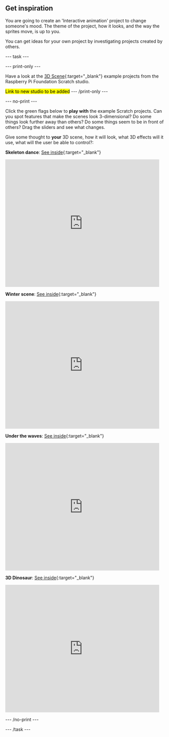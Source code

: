 ## Get inspiration

You are going to create an 'Interactive animation' project to change someone's mood. The theme of the project, how it looks, and the way the sprites move, is up to you. 

You can get ideas for your own project by investigating projects created by others.

--- task ---

--- print-only ---

Have a look at the [3D Scene](https://scratch.mit.edu/studios/27756161){:target="_blank"} example projects from the Raspberry Pi Foundation Scratch studio.

<mark>Link to new studio to be added</mark>
--- /print-only ---

--- no-print ---

Click the green flags below to **play with** the example Scratch projects. Can you spot features that make the scenes look 3-dimensional? Do some things look further away than others? Do some things seem to be in front of others? Drag the sliders and see what changes. 

Give some thought to **your** 3D scene, how it will look, what 3D effects will it use, what will the user be able to control?:

**Skeleton dance**: [See inside](https://scratch.mit.edu/projects/449737128/editor){:target="_blank"}

<div class="scratch-preview">
  <iframe allowtransparency="true" width="485" height="402" src="https://scratch.mit.edu/projects/embed/449737128/?autostart=false" frameborder="0"></iframe>
</div>

**Winter scene**: [See inside](https://scratch.mit.edu/projects/447121911/editor){:target="_blank"}

<div class="scratch-preview">
  <iframe src="https://scratch.mit.edu/projects/447121911/embed" allowtransparency="true" width="485" height="402" frameborder="0" scrolling="no" allowfullscreen></iframe>
</div>

**Under the waves**: [See inside](https://scratch.mit.edu/projects/447874869/editor){:target="_blank"}

<div class="scratch-preview">
  <iframe allowtransparency="true" width="485" height="402" src="https://scratch.mit.edu/projects/embed/447874869/?autostart=false" frameborder="0"></iframe>
</div>

**3D Dinosaur**: [See inside](https://scratch.mit.edu/projects/445737025/editor){:target="_blank"}

<div class="scratch-preview">
  <iframe allowtransparency="true" width="485" height="402" src="https://scratch.mit.edu/projects/embed/445737025/?autostart=false" frameborder="0"></iframe>
</div>

--- /no-print ---

--- /task ---
